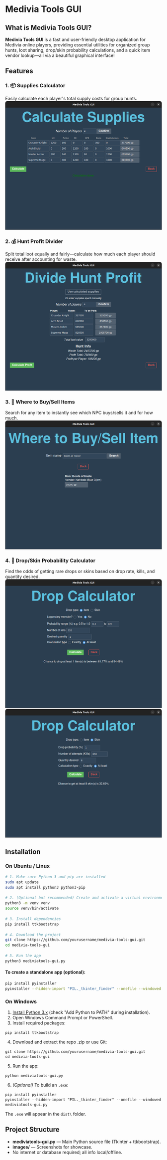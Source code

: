 # Medivia Tools GUI

## What is Medivia Tools GUI?

**Medivia Tools GUI** is a fast and user-friendly desktop application for Medivia online players, providing essential utilities for organized group hunts, loot sharing, drop/skin probability calculations, and a quick item vendor lookup—all via a beautiful graphical interface!

## Features

### 1. 📦 Supplies Calculator

Easily calculate each player's total supply costs for group hunts.
![Supplies Calculator](images/calculateSupplies.png)

### 2. 💰 Hunt Profit Divider

Split total loot equally and fairly—calculate how much each player should receive after accounting for waste.
![Hunt Profit Divider](images/divideprofit.png)

### 3. 🛒 Where to Buy/Sell Items

Search for any item to instantly see which NPC buys/sells it and for how much.
![Buy/Sell Finder](images/wherebuysell.png)

### 4. 🎲 Drop/Skin Probability Calculator

Find the odds of getting rare drops or skins based on drop rate, kills, and quantity desired.
![Drop/Item Calculator](images/dropitem.png)
![Drop/Skin Calculator](images/dropskin.png)

## Installation

### On Ubuntu / Linux

```bash
# 1. Make sure Python 3 and pip are installed
sudo apt update
sudo apt install python3 python3-pip

# 2. (Optional but recommended) Create and activate a virtual environment
python3 -m venv venv
source venv/bin/activate

# 3. Install dependencies
pip install ttkbootstrap

# 4. Download the project
git clone https://github.com/yourusername/medivia-tools-gui.git
cd medivia-tools-gui

# 5. Run the app
python3 mediviatools-gui.py
```


#### To create a standalone app (optional):

```bash
pip install pyinstaller
pyinstaller --hidden-import "PIL._tkinter_finder" --onefile --windowed mediviatools-gui.py
```


### On Windows

1. [Install Python 3.x](https://www.python.org/downloads/) (check "Add Python to PATH" during installation).
2. Open Windows Command Prompt or PowerShell.
3. Install required packages:

```
pip install ttkbootstrap
```

4. Download and extract the repo .zip or use Git:

```
git clone https://github.com/yourusername/medivia-tools-gui.git
cd medivia-tools-gui
```

5. Run the app:

```
python mediviatools-gui.py
```

6. *(Optional)* To build an `.exe`:

```
pip install pyinstaller
pyinstaller --hidden-import "PIL._tkinter_finder" --onefile --windowed mediviatools-gui.py
```

The `.exe` will appear in the `dist\` folder.

## Project Structure

- **mediviatools-gui.py** — Main Python source file (Tkinter + ttkbootstrap).
- **images/** — Screenshots for showcase.
- No internet or database required; all info local/offline.
